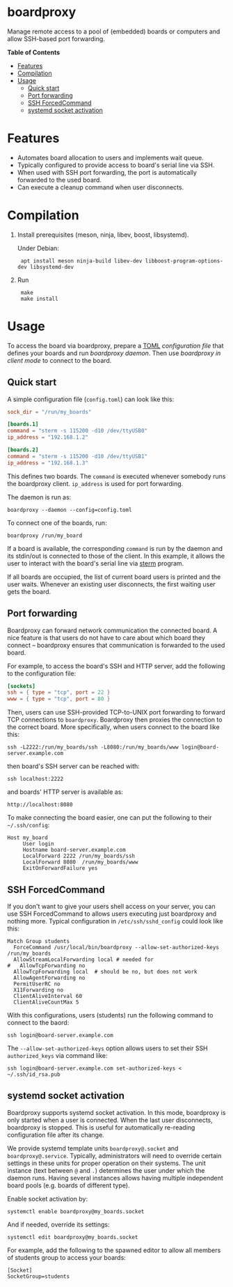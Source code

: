 # boardproxy

Manage remote access to a pool of (embedded) boards or computers and
allow SSH-based port forwarding.

<!-- markdown-toc start - Don't edit this section. Run M-x markdown-toc-refresh-toc -->
**Table of Contents**

- [Features](#features)
- [Compilation](#compilation)
- [Usage](#usage)
    - [Quick start](#quick-start)
    - [Port forwarding](#port-forwarding)
    - [SSH ForcedCommand](#ssh-forcedcommand)
    - [systemd socket activation](#systemd-socket-activation)

<!-- markdown-toc end -->


# Features

- Automates board allocation to users and implements wait queue.
- Typically configured to provide access to board's serial line via SSH.
- When used with SSH port forwarding, the port is automatically
  forwarded to the used board.
- Can execute a cleanup command when user disconnects.

# Compilation

1. Install prerequisites (meson, ninja, libev, boost, libsystemd).

   Under Debian:

        apt install meson ninja-build libev-dev libboost-program-options-dev libsystemd-dev
2. Run

        make
		make install

# Usage

To access the board via boardproxy, prepare a [TOML](https://toml.io/)
*configuration file* that defines your boards and run *boardproxy
daemon*. Then use *boardproxy in client mode* to connect to the board.

## Quick start

A simple configuration file (`config.toml`) can look like this:

``` toml
sock_dir = "/run/my_boards"

[boards.1]
command = "sterm -s 115200 -d10 /dev/ttyUSB0"
ip_address = "192.168.1.2"

[boards.2]
command = "sterm -s 115200 -d10 /dev/ttyUSB1"
ip_address = "192.168.1.3"
```

This defines two boards. The `command` is executed whenever somebody
runs the boardproxy client. `ip_address` is used for port forwarding.

The daemon is run as:

    boardproxy --daemon --config=config.toml

To connect one of the boards, run:

    boardproxy /run/my_board

If a board is available, the corresponding `command` is run by the
daemon and its stdin/out is connected to those of the client. In this
example, it allows the user to interact with the board's serial line
via [sterm](https://github.com/wentasah/sterm) program.

If all boards are occupied, the list of current board users is printed
and the user waits. Whenever an existing user disconnects, the first
waiting user gets the board.

## Port forwarding

Boardproxy can forward network communication the connected board. A
nice feature is that users do not have to care about which board they
connect – boardproxy ensures that communication is forwarded to the
used board.

For example, to access the board's SSH and HTTP server, add the
following to the configuration file:

``` toml
[sockets]
ssh = { type = "tcp", port = 22 }
www = { type = "tcp", port = 80 }
```

Then, users can use SSH-provided TCP-to-UNIX port forwarding to
forward TCP connections to `boardproxy`. Boardproxy then proxies the
connection to the correct board. More specifically, when users connect
to the board like this:

    ssh -L2222:/run/my_boards/ssh -L8080:/run/my_boards/www login@board-server.example.com

then board's SSH server can be reached with:

    ssh localhost:2222

and boards' HTTP server is available as:

    http://localhost:8080

To make connecting the board easier, one can put the following to
their `~/.ssh/config`:

    Host my_board
         User login
         Hostname board-server.example.com
         LocalForward 2222 /run/my_boards/ssh
         LocalForward 8080  /run/my_boards/www
         ExitOnForwardFailure yes

## SSH ForcedCommand

If you don't want to give your users shell access on your server, you
can use SSH ForcedCommand to allows users executing just boardproxy
and nothing more. Typical configuration in `/etc/ssh/sshd_config`
could look like this:

    Match Group students
      ForceCommand /usr/local/bin/boardproxy --allow-set-authorized-keys /run/my_boards
      AllowStreamLocalForwarding local # needed for
    #   AllowTcpForwarding no
      AllowTcpForwarding local 	# should be no, but does not work
      AllowAgentForwarding no
      PermitUserRC no
      X11Forwarding no
      ClientAliveInterval 60
      ClientAliveCountMax 5

With this configurations, users (students) run the following command
to connect to the baord:

    ssh login@board-server.example.com

The `--allow-set-authorized-keys` option allows users to set their SSH
`authorized_keys` via command like:

    ssh login@board-server.example.com set-authorized-keys < ~/.ssh/id_rsa.pub

## systemd socket activation

Boardproxy supports systemd socket activation. In this mode,
boardproxy is only started when a user is connected. When the last
user disconnects, boardproxy is stopped. This is useful for
automatically re-reading configuration file after its change.

We provide systemd template units `boardproxy@.socket` and
`boardproxy@.service`. Typically, administrators will need to override
certain settings in these units for proper operation on their systems.
The unit instance (text between `@` and `.`) determines the user under
which the daemon runs. Having several instances allows having multiple
independent board pools (e.g. boards of different type).

Enable socket activation by:

    systemctl enable boardproxy@my_boards.socket

And if needed, override its settings:

    systemctl edit boardproxy@my_boards.socket

For example, add the following to the spawned editor to allow all
members of students group to access your boards:

    [Socket]
    SocketGroup=students


<!--  LocalWords:  boardproxy
 -->

<!-- Local Variables: -->
<!-- markdown-toc-user-toc-structure-manipulation-fn: cdr -->
<!-- End: -->
